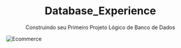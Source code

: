 # <div align="center">Database_Experience</div>

<div align="center"> Construindo seu Primeiro Projeto Lógico de Banco de Dados
</div>


![Ecommerce](https://user-images.githubusercontent.com/96344255/192032933-e315ef9d-f7d8-4e99-a37c-70fea9c37605.png)

